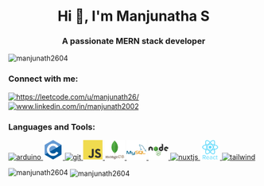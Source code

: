 <h1 align="center">Hi 👋, I'm Manjunatha S</h1>
<h3 align="center">A passionate MERN stack developer</h3>

<p align="left"> 
  <img src="https://komarev.com/ghpvc/?username=manjunath2604&label=Profile%20views&color=0e75b6&style=flat" alt="manjunath2604" /> 
</p>

<!--
 
## 💫 About Me:
👋 Hello, I'm **Manjunatha S.**  
🎓 **Bachelor of Engineering** in Computer Science and Engineering.  
💼 EX-Intern in **Abheyaantrics Soft Lab** as  Full Stack Web Development.  
🛠️ Skilled in **MERN Stack Development** (MongoDB, Express.js, React.js, Node.js).<br>
🌐 Proficient in **front-end technologies** like **HTML5**, **CSS3**, and **JavaScript**, as well as **back-end development** with **Node.js** and **Express.js**.  
🌱 Actively learning advanced concepts in MERN Stack to stay updated with industry trends.  
💡 Passionate about contributing to open-source projects and participated in **Hackathons**, particularly in **Cybersecurity** and **Ethical Hacking**.  
🏸 A sports enthusiast who enjoys **Cricket** and **Badminton**, thriving in both teamwork and individual challenges.  

-->

<h3 align="left">Connect with me:</h3>
<p align="left">
  <a href="https://www.leetcode.com/https://leetcode.com/u/manjunath26/" target="blank">
    <img align="center" src="https://raw.githubusercontent.com/rahuldkjain/github-profile-readme-generator/master/src/images/icons/Social/leet-code.svg" alt="https://leetcode.com/u/manjunath26/" height="30" width="40"/>
  </a>
  <a href="https://linkedin.com/in/www.linkedin.com/in/manjunath2002" target="blank"><img align="center" src="https://raw.githubusercontent.com/rahuldkjain/github-profile-readme-generator/master/src/images/icons/Social/linked-in-alt.svg" alt="www.linkedin.com/in/manjunath2002" height="30" width="40" /></a>
</p>

<h3 align="left">Languages and Tools:</h3>
<p align="left">
  <a href="https://www.arduino.cc/" target="_blank" rel="noreferrer">
    <img src="https://cdn.worldvectorlogo.com/logos/arduino-1.svg" alt="arduino" width="40" height="40" />
  </a>
  <a href="https://www.cprogramming.com/" target="_blank" rel="noreferrer">
    <img src="https://raw.githubusercontent.com/devicons/devicon/master/icons/c/c-original.svg" alt="c" width="40" height="40" />
  </a>
  <a href="https://git-scm.com/" target="_blank" rel="noreferrer">
    <img src="https://www.vectorlogo.zone/logos/git-scm/git-scm-icon.svg" alt="git" width="40" height="40" />
  </a>
  <a href="https://developer.mozilla.org/en-US/docs/Web/JavaScript" target="_blank" rel="noreferrer">
    <img src="https://raw.githubusercontent.com/devicons/devicon/master/icons/javascript/javascript-original.svg" alt="javascript" width="40" height="40" />
  </a>
  <a href="https://www.mongodb.com/" target="_blank" rel="noreferrer">
    <img src="https://raw.githubusercontent.com/devicons/devicon/master/icons/mongodb/mongodb-original-wordmark.svg" alt="mongodb" width="40" height="40" />
  </a>
  <a href="https://www.mysql.com/" target="_blank" rel="noreferrer">
    <img src="https://raw.githubusercontent.com/devicons/devicon/master/icons/mysql/mysql-original-wordmark.svg" alt="mysql" width="40" height="40" />
  </a>
  <a href="https://nodejs.org" target="_blank" rel="noreferrer">
    <img src="https://raw.githubusercontent.com/devicons/devicon/master/icons/nodejs/nodejs-original-wordmark.svg" alt="nodejs" width="40" height="40" />
  </a>
  <a href="https://nuxtjs.org/" target="_blank" rel="noreferrer">
    <img src="https://www.vectorlogo.zone/logos/nuxtjs/nuxtjs-icon.svg" alt="nuxtjs" width="40" height="40" />
  </a>
  <a href="https://reactjs.org/" target="_blank" rel="noreferrer">
    <img src="https://raw.githubusercontent.com/devicons/devicon/master/icons/react/react-original-wordmark.svg" alt="react" width="40" height="40" />
  </a>
  <a href="https://tailwindcss.com/" target="_blank" rel="noreferrer">
    <img src="https://www.vectorlogo.zone/logos/tailwindcss/tailwindcss-icon.svg" alt="tailwind" width="40" height="40" />
  </a>
</p>

<p><img align="left" src="https://github-readme-stats.vercel.app/api/top-langs?username=manjunath2604&show_icons=true&locale=en&layout=compact" alt="manjunath2604" /></p>

<p>&nbsp;<img align="center" src="https://github-readme-stats.vercel.app/api?username=manjunath2604&show_icons=true&locale=en" alt="manjunath2604" /></p>


